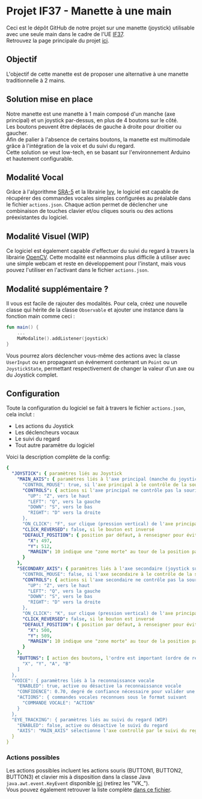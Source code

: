 # Projet IF37 - Manette à une main

Ceci est le dépôt GitHub de notre projet sur une manette (joystick) utilisable avec une seule main dans le cadre de l'UE [IF37](https://moodle.utt.fr/course/view.php?id=2184).  
Retrouvez la page principale du projet [ici](https://mahara.utt.fr/view/view.php?id=4858).

## Objectif

L'objectif de cette manette est de proposer une alternative à une manette traditionnelle à 2 mains.

## Solution mise en place

Notre manette est une manette à 1 main composé d'un manche (axe principal) et un joystick par-dessus, en plus de 4 boutons sur le côté.  
Les boutons peuvent être déplacés de gauche à droite pour droitier ou gaucher.  
Afin de palier à l'absence de certains boutons, la manette est multimodale grâce à l'intégration de la voix et du suivi du regard.  
Cette solution se veut low-tech, en se basant sur l'environnement Arduino et hautement configurable.  

## Modalité Vocal

Grâce à l'algorithme [SRA-5](https://github.com/truillet/ivy/blob/master/agents/sra5.zip) et la librairie [Ivy](https://gitlab.com/ivybus/ivy-java), le logiciel est capable de récupérer des commandes vocales simples configurées au préalable dans le fichier `actions.json`.
Chaque action permet de déclencher une combinaison de touches clavier et/ou cliques souris ou des actions préexistantes du logiciel.

## Modalité Visuel (WIP)

Ce logiciel est également capable d'effectuer du suivi du regard à travers la librairie [OpenCV](https://opencv.org/). Cette modalité est néanmoins plus difficile à utiliser avec une simple webcam et reste en développement pour l'instant, mais vous pouvez l'utiliser en l'activant dans le fichier `actions.json`.

## Modalité supplémentaire ?

Il vous est facile de rajouter des modalités. Pour cela, créez une nouvelle classe qui hérite de la classe `Observable` et ajouter une instance dans la fonction main comme ceci :
```kotlin
fun main() {
    ...
    MaModalite().addListener(joystick)
}
```
Vous pourrez alors déclencher vous-même des actions avec la classe `UserInput` ou en propageant un événement contenant un `Point` ou un `JoystickState`, permettant respectivement de changer la valeur d'un axe ou du Joystick complet.

## Configuration

Toute la configuration du logiciel se fait à travers le fichier `actions.json`, cela inclut :
 - Les actions du Joystick
 - Les déclencheurs vocaux
 - Le suivi du regard
 - Tout autre paramètre du logiciel

Voici la description complète de la config:
```yaml
{
  "JOYSTICK": { paramètres liés au Joystick
    "MAIN_AXIS": { paramètres liés à l'axe principal (manche du joystick)
      "CONTROL_MOUSE": true, si l'axe principal à le contrôle de la souris
      "CONTROLS": { actions si l'axe principal ne contrôle pas la souris
        "UP": "Z", vers le haut
        "LEFT": "Q", vers la gauche
        "DOWN": "S", vers le bas
        "RIGHT": "D" vers la droite
      },
      "ON_CLICK": "F", sur clique (pression vertical) de l'axe principal
      "CLICK_REVERSED": false, si le bouton est inversé
      "DEFAULT_POSITION": { position par défaut, à renseigner pour éviter le drift
        "X": 497,
        "Y": 512,
        "MARGIN": 10 indique une "zone morte" au tour de la position par défaut
      }
    },
    "SECONDARY_AXIS": { paramètres liés à l'axe secondaire (joystick sur le manche)
      "CONTROL_MOUSE": false, si l'axe secondaire à le contrôle de la souris
      "CONTROLS": { actions si l'axe secondaire ne contrôle pas la souris
        "UP": "Z", vers le haut
        "LEFT": "Q", vers la gauche
        "DOWN": "S", vers le bas
        "RIGHT": "D" vers la droite
      },
      "ON_CLICK": "K", sur clique (pression vertical) de l'axe principal
      "CLICK_REVERSED": false, si le bouton est inversé
      "DEFAULT_POSITION": { position par défaut, à renseigner pour éviter le drift
        "X": 500,
        "Y": 509,
        "MARGIN": 10 indique une "zone morte" au tour de la position par défaut
      }
    },
    "BUTTONS": [ action des boutons, l'ordre est important (ordre de réception)
      "X", "Y", "A", "B"
    ]
  },
  "VOICE": { paramètres liés à la reconnaissance vocale
    "ENABLED": true, active ou désactive la reconnaissance vocale
    "CONFIDENCE": 0.70, degré de confiance nécessaire pour valider une entrée
    "ACTIONS": { commandes vocales reconnues sous le format suivant
      "COMMANDE VOCALE": "ACTION"
    }
  },
  "EYE_TRACKING": { paramètres liés au suivi du regard (WIP)
    "ENABLED": false, active ou désactive le suivi du regard
    "AXIS": "MAIN_AXIS" sélectionne l'axe controllé par le suivi du regard
  }
}
```

### Actions possibles

Les actions possibles incluent les actions souris (BUTTON1, BUTTON2, BUTTON3) et clavier mis à disposition dans la classe Java `java.awt.event.KeyEvent` disponible [ici](https://docs.oracle.com/javase/7/docs/api/java/awt/event/KeyEvent.html) (retirez les "VK_").  
Vous pouvez également retrouver la liste complète [dans ce fichier](https://github.com/koeltv/Projet_IF37/blob/master/Actions.md).